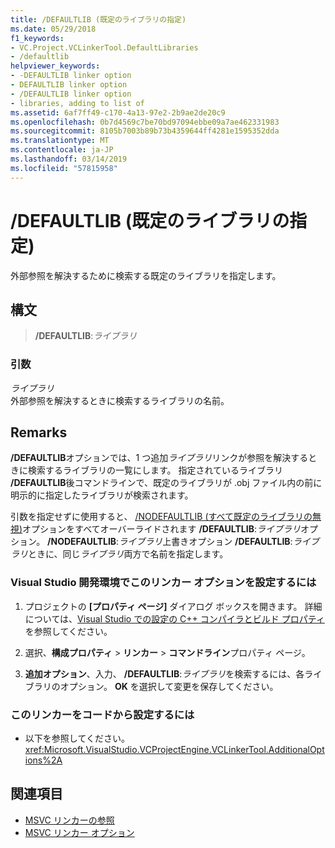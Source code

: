 ```yaml
---
title: /DEFAULTLIB (既定のライブラリの指定)
ms.date: 05/29/2018
f1_keywords:
- VC.Project.VCLinkerTool.DefaultLibraries
- /defaultlib
helpviewer_keywords:
- -DEFAULTLIB linker option
- DEFAULTLIB linker option
- /DEFAULTLIB linker option
- libraries, adding to list of
ms.assetid: 6af7ff49-c170-4a13-97e2-2b9ae2de20c9
ms.openlocfilehash: 0b7d4569c7be70bd97094ebbe09a7ae462331983
ms.sourcegitcommit: 8105b7003b89b73b4359644ff4281e1595352dda
ms.translationtype: MT
ms.contentlocale: ja-JP
ms.lasthandoff: 03/14/2019
ms.locfileid: "57815958"
---
```

# <a name="defaultlib-specify-default-library"></a>/DEFAULTLIB (既定のライブラリの指定)

外部参照を解決するために検索する既定のライブラリを指定します。

## <a name="syntax"></a>構文

> **/DEFAULTLIB**:_ライブラリ_

### <a name="arguments"></a>引数

*ライブラリ*<br/>
外部参照を解決するときに検索するライブラリの名前。

## <a name="remarks"></a>Remarks

**/DEFAULTLIB**オプションでは、1 つ追加*ライブラリ*リンクが参照を解決するときに検索するライブラリの一覧にします。 指定されているライブラリ **/DEFAULTLIB**後コマンドラインで、既定のライブラリが .obj ファイル内の前に明示的に指定したライブラリが検索されます。

引数を指定せずに使用すると、 [/NODEFAULTLIB (すべて既定のライブラリの無視)](nodefaultlib-ignore-libraries.md)オプションをすべてオーバーライドされます **/DEFAULTLIB**:*ライブラリ*オプション。 **/NODEFAULTLIB**:*ライブラリ*上書きオプション **/DEFAULTLIB**:*ライブラリ*ときに、同じ*ライブラリ*両方で名前を指定します。

### <a name="to-set-this-linker-option-in-the-visual-studio-development-environment"></a>Visual Studio 開発環境でこのリンカー オプションを設定するには

1. プロジェクトの **[プロパティ ページ]** ダイアログ ボックスを開きます。 詳細については、[Visual Studio での設定の C++ コンパイラとビルド プロパティ](../working-with-project-properties.md)を参照してください。

1. 選択、**構成プロパティ** > **リンカー** > **コマンドライン**プロパティ ページ。

1. **追加オプション**、入力、 **/DEFAULTLIB**:*ライブラリ*を検索するには、各ライブラリのオプション。 **OK** を選択して変更を保存してください。

### <a name="to-set-this-linker-option-programmatically"></a>このリンカーをコードから設定するには

- 以下を参照してください。<xref:Microsoft.VisualStudio.VCProjectEngine.VCLinkerTool.AdditionalOptions%2A>

## <a name="see-also"></a>関連項目

- [MSVC リンカーの参照](linking.md)
- [MSVC リンカー オプション](linker-options.md)
